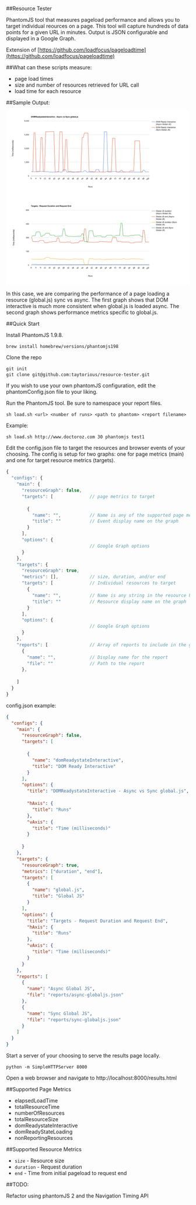 ##Resource Tester

PhantomJS tool that measures pageload performance and allows you to target individual reources on a page. This tool will
capture hundreds of data points for a given URL in minutes. Output is JSON configurable and displayed in a Google Graph.

Extension of [https://github.com/loadfocus/pageloadtime](https://github.com/loadfocus/pageloadtime)

##What can these scripts measure:

* page load times
* size and number of resources retrieved for URL call
* load time for each resource



##Sample Output:

![](img/sample.png?raw=true)

In this case, we are comparing the performance of a page loading a resource (global.js) sync vs async. The first
graph shows that DOM interactive is much more consistent when global.js is loaded async. The second graph shows
performance metrics specific to global.js.


##Quick Start

Install PhantomJS 1.9.8.

    brew install homebrew/versions/phantomjs198

Clone the repo

    git init
    git clone git@github.com:taytorious/resource-tester.git

If you wish to use your own phantomJS configuration, edit the phantomConfig.json file to your liking.

Run the PhantomJS tool. Be sure to namespace your report files.

    sh load.sh <url> <number of runs> <path to phantom> <report filename>

Example:

    sh load.sh http://www.doctoroz.com 30 phantomjs test1


Edit the config.json file to target the resources and browser events of your choosing. The config is setup for two graphs:
one for page metrics (main) and one for target resource metrics (targets).

```javascript
{
  "configs": {
    "main": {
      "resourceGraph": false,
      "targets": [              // page metrics to target

        {
          "name": "",           // Name is any of the supported page metrics. See below.
          "title": ""           // Event display name on the graph
        }
      ],
      "options": {
                                // Google Graph options
      }
    },
    "targets": {
      "resourceGraph": true,
      "metrics": [],            // size, duration, and/or end
      "targets": [              // Individual resources to target
        {
          "name": "",           // Name is any string in the resource URL that will identify it as that resource
          "title": ""           // Resource display name on the graph
        }
      ],
      "options": {
                                // Google Graph options
      }
    },
    "reports": [                // Array of reports to include in the graph
      {
        "name": "",             // Display name for the report
        "file": ""              // Path to the report
      },

    ]
  }
}
```


config.json example:

```json
{
  "configs": {
    "main": {
      "resourceGraph": false,
      "targets": [

        {
          "name": "domReadystateInteractive",
          "title": "DOM Ready Interactive"
        }
      ],
      "options": {
        "title": "DOMReadystateInteractive - Async vs Sync global.js",

        "hAxis": {
          "title": "Runs"
        },
        "vAxis": {
          "title": "Time (milliseconds)"
        }

      }
    },
    "targets": {
      "resourceGraph": true,
      "metrics": ["duration", "end"],
      "targets": [
        {
          "name": "global.js",
          "title": "Global JS"
        }
      ],
      "options": {
        "title": "Targets - Request Duration and Request End",
        "hAxis": {
          "title": "Runs"
        },
        "vAxis": {
          "title": "Time (milliseconds)"
        }
      }
    },
    "reports": [
      {
        "name": "Async Global JS",
        "file": "reports/async-globaljs.json"
      },
      {
        "name": "Sync Global JS",
        "file": "reports/sync-globaljs.json"
      }
    ]
  }
}
```

Start a server of your choosing to serve the results page locally.

    python -m SimpleHTTPServer 8000

Open a web browser and navigate to http://localhost:8000/results.html


##Supported Page Metrics

* elapsedLoadTime
* totalResourceTime
* numberOfResources
* totalResourceSize
* domReadystateInteractive
* domReadyStateLoading
* nonReportingResources

##Supported Resource Metrics

* `size` - Resource size
* `duration` - Request duration
* `end` - Time from initial pageload to request end


##TODO:

Refactor using phantomJS 2 and the Navigation Timing API


